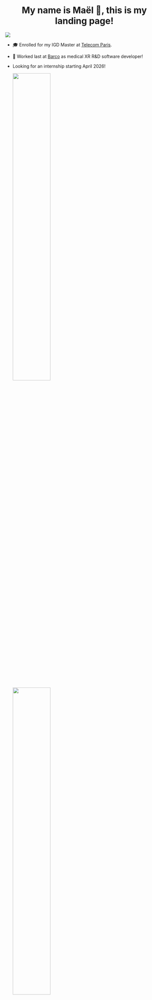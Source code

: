 <h1 align="center"> My name is Maël 🔭, this is my landing page! </h1>

![](https://komarev.com/ghpvc/?username=Skyepulse)

<!--
**Skyepulse/Skyepulse** is a ✨ _special_ ✨ repository because its `README.md` (this file) appears on your GitHub profile.

Here are some ideas to get you started:

- 🔭 I’m currently working on ...
- 🌱 I’m currently learning ...
- 👯 I’m looking to collaborate on ...
- 🤔 I’m looking for help with ...
- 💬 Ask me about ...
- 📫 How to reach me: ...
- 😄 Pronouns: ...
- ⚡ Fun fact: ...
-->

- 🎓 Enrolled for my IGD Master at [Telecom Paris](https://www.telecom-paris.fr/).
- 🌱 Worked last at [Barco](https://www.barco.com/en) as medical XR R&D software developer!
- Looking for an internship starting April 2026!

  <img height="50%" width="auto" src ="https://github-readme-stats.vercel.app/api?username=Skyepulse&show_icons=true&count_private=true&theme=tokyonight&hide_border=true&hide=stars&bg_color=00000000&rank_icon=github">
  <img height="50%" width="auto" src ="https://github-readme-stats.vercel.app/api/top-langs/?username=Skyepulse&layout=compact&hide_border=true&theme=tokyonight&bg_color=00000000&langs_count=6&hide=jupyter%20notebook,tex,css,php">

---
### Check out my new [portfolio website](https://skyepulse.github.io) !

---

### 🚀 Check Out My Latest Project!

**🧠 Convolutional Neural Network Visualizer**  
An interactive tool to **see animated inferences** and explore the **inner workings** of a CNN with a BabylonJS Scene.

🔗 [**Click Here to Try It Live**](https://www.008032025.xyz)

---

### 🎨 Latest Images Drawn by users of the Visualizer

<div style="display: flex; justify-content: center; gap: 10px; flex-wrap: wrap;">
  <img src="https://www.008032025.xyz/api/random_image?t=1761449842" alt="Random Image" width="200"/>
  <img src="https://www.008032025.xyz/api/random_image?t=1761465089" alt="Random Image" width="200"/>
  <img src="https://www.008032025.xyz/api/random_image?t=1761450052" alt="Random Image" width="200"/>
  <img src="https://www.008032025.xyz/api/random_image?t=1761456690" alt="Random Image" width="200"/>
  <img src="https://www.008032025.xyz/api/random_image?t=1761472939" alt="Random Image" width="200"/>
  <img src="https://www.008032025.xyz/api/random_image?t=1761468781" alt="Random Image" width="200"/>
  <img src="https://www.008032025.xyz/api/random_image?t=1761452331" alt="Random Image" width="200"/>
  <img src="https://www.008032025.xyz/api/random_image?t=1761468248" alt="Random Image" width="200"/>
</div>



> ✏️ These are selected by random among the the most recent images drawn by users and used as inputs in the live CNN visualizer above — updating in real time as people interact with it!

---
